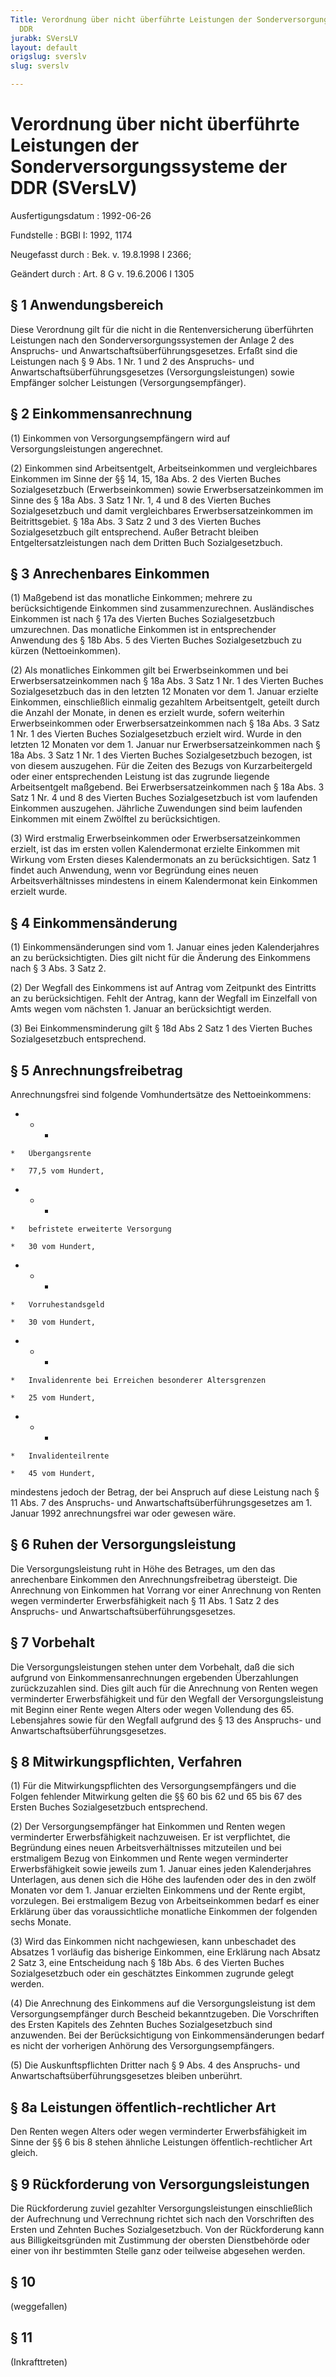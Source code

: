 ```yaml
---
Title: Verordnung über nicht überführte Leistungen der Sonderversorgungssysteme der
  DDR
jurabk: SVersLV
layout: default
origslug: sverslv
slug: sverslv

---
```


# Verordnung über nicht überführte Leistungen der Sonderversorgungssysteme der DDR (SVersLV)

Ausfertigungsdatum
:   1992-06-26

Fundstelle
:   BGBl I: 1992, 1174

Neugefasst durch
:   Bek. v. 19.8.1998 I 2366;

Geändert durch
:   Art. 8 G v. 19.6.2006 I 1305


## § 1 Anwendungsbereich

Diese Verordnung gilt für die nicht in die Rentenversicherung überführten Leistungen nach den Sonderversorgungssystemen der Anlage 2 des Anspruchs- und Anwartschaftsüberführungsgesetzes. Erfaßt sind die Leistungen nach § 9 Abs. 1 Nr. 1 und 2 des Anspruchs- und Anwartschaftsüberführungsgesetzes (Versorgungsleistungen) sowie Empfänger solcher Leistungen (Versorgungsempfänger).


## § 2 Einkommensanrechnung

(1) Einkommen von Versorgungsempfängern wird auf Versorgungsleistungen angerechnet.

(2) Einkommen sind Arbeitsentgelt, Arbeitseinkommen und vergleichbares Einkommen im Sinne der §§ 14, 15, 18a Abs. 2 des Vierten Buches Sozialgesetzbuch (Erwerbseinkommen) sowie Erwerbsersatzeinkommen im Sinne des § 18a Abs. 3 Satz 1 Nr. 1, 4 und 8 des Vierten Buches Sozialgesetzbuch und damit vergleichbares Erwerbsersatzeinkommen im Beitrittsgebiet. § 18a Abs. 3 Satz 2 und 3 des Vierten Buches Sozialgesetzbuch gilt entsprechend. Außer Betracht bleiben Entgeltersatzleistungen nach dem Dritten Buch Sozialgesetzbuch.


## § 3 Anrechenbares Einkommen

(1) Maßgebend ist das monatliche Einkommen; mehrere zu berücksichtigende Einkommen sind zusammenzurechnen. Ausländisches Einkommen ist nach § 17a des Vierten Buches Sozialgesetzbuch umzurechnen. Das monatliche Einkommen ist in entsprechender Anwendung des § 18b Abs. 5 des Vierten Buches Sozialgesetzbuch zu kürzen (Nettoeinkommen).

(2) Als monatliches Einkommen gilt bei Erwerbseinkommen und bei Erwerbsersatzeinkommen nach § 18a Abs. 3 Satz 1 Nr. 1 des Vierten Buches Sozialgesetzbuch das in den letzten 12 Monaten vor dem 1. Januar erzielte Einkommen, einschließlich einmalig gezahltem Arbeitsentgelt, geteilt durch die Anzahl der Monate, in denen es erzielt wurde, sofern weiterhin Erwerbseinkommen oder Erwerbsersatzeinkommen nach § 18a Abs. 3 Satz 1 Nr. 1 des Vierten Buches Sozialgesetzbuch erzielt wird. Wurde in den letzten 12 Monaten vor dem 1. Januar nur Erwerbsersatzeinkommen nach § 18a Abs. 3 Satz 1 Nr. 1 des Vierten Buches Sozialgesetzbuch bezogen, ist von diesem auszugehen. Für die Zeiten des Bezugs von Kurzarbeitergeld oder einer entsprechenden Leistung ist das zugrunde liegende Arbeitsentgelt maßgebend. Bei Erwerbsersatzeinkommen nach § 18a Abs. 3 Satz 1 Nr. 4 und 8 des Vierten Buches Sozialgesetzbuch ist vom laufenden Einkommen auszugehen. Jährliche Zuwendungen sind beim laufenden Einkommen mit einem Zwölftel zu berücksichtigen.

(3) Wird erstmalig Erwerbseinkommen oder Erwerbsersatzeinkommen erzielt, ist das im ersten vollen Kalendermonat erzielte Einkommen mit Wirkung vom Ersten dieses Kalendermonats an zu berücksichtigen. Satz 1 findet auch Anwendung, wenn vor Begründung eines neuen Arbeitsverhältnisses mindestens in einem Kalendermonat kein Einkommen erzielt wurde.


## § 4 Einkommensänderung

(1) Einkommensänderungen sind vom 1. Januar eines jeden Kalenderjahres an zu berücksichtigten. Dies gilt nicht für die Änderung des Einkommens nach § 3 Abs. 3 Satz 2.

(2) Der Wegfall des Einkommens ist auf Antrag vom Zeitpunkt des Eintritts an zu berücksichtigen. Fehlt der Antrag, kann der Wegfall im Einzelfall von Amts wegen vom nächsten 1. Januar an berücksichtigt werden.

(3) Bei Einkommensminderung gilt § 18d Abs 2 Satz 1 des Vierten Buches Sozialgesetzbuch entsprechend.


## § 5 Anrechnungsfreibetrag

Anrechnungsfrei sind folgende Vomhundertsätze des Nettoeinkommens:

*    *   -

    *   Übergangsrente

    *   77,5 vom Hundert,


*    *   -

    *   befristete erweiterte Versorgung

    *   30 vom Hundert,


*    *   -

    *   Vorruhestandsgeld

    *   30 vom Hundert,


*    *   -

    *   Invalidenrente bei Erreichen besonderer Altersgrenzen

    *   25 vom Hundert,


*    *   -

    *   Invalidenteilrente

    *   45 vom Hundert,



mindestens jedoch der Betrag, der bei Anspruch auf diese Leistung nach § 11 Abs. 7 des Anspruchs- und Anwartschaftsüberführungsgesetzes am 1. Januar 1992 anrechnungsfrei war oder gewesen wäre.


## § 6 Ruhen der Versorgungsleistung

Die Versorgungsleistung ruht in Höhe des Betrages, um den das anrechenbare Einkommen den Anrechnungsfreibetrag übersteigt. Die Anrechnung von Einkommen hat Vorrang vor einer Anrechnung von Renten wegen verminderter Erwerbsfähigkeit nach § 11 Abs. 1 Satz 2 des Anspruchs- und Anwartschaftsüberführungsgesetzes.


## § 7 Vorbehalt

Die Versorgungsleistungen stehen unter dem Vorbehalt, daß die sich aufgrund von Einkommensanrechnungen ergebenden Überzahlungen zurückzuzahlen sind. Dies gilt auch für die Anrechnung von Renten wegen verminderter Erwerbsfähigkeit und für den Wegfall der Versorgungsleistung mit Beginn einer Rente wegen Alters oder wegen Vollendung des 65. Lebensjahres sowie für den Wegfall aufgrund des § 13 des Anspruchs- und Anwartschaftsüberführungsgesetzes.


## § 8 Mitwirkungspflichten, Verfahren

(1) Für die Mitwirkungspflichten des Versorgungsempfängers und die Folgen fehlender Mitwirkung gelten die §§ 60 bis 62 und 65 bis 67 des Ersten Buches Sozialgesetzbuch entsprechend.

(2) Der Versorgungsempfänger hat Einkommen und Renten wegen verminderter Erwerbsfähigkeit nachzuweisen. Er ist verpflichtet, die Begründung eines neuen Arbeitsverhältnisses mitzuteilen und bei erstmaligem Bezug von Einkommen und Rente wegen verminderter Erwerbsfähigkeit sowie jeweils zum 1. Januar eines jeden Kalenderjahres Unterlagen, aus denen sich die Höhe des laufenden oder des in den zwölf Monaten vor dem 1. Januar erzielten Einkommens und der Rente ergibt, vorzulegen. Bei erstmaligem Bezug von Arbeitseinkommen bedarf es einer Erklärung über das voraussichtliche monatliche Einkommen der folgenden sechs Monate.

(3) Wird das Einkommen nicht nachgewiesen, kann unbeschadet des Absatzes 1 vorläufig das bisherige Einkommen, eine Erklärung nach Absatz 2 Satz 3, eine Entscheidung nach § 18b Abs. 6 des Vierten Buches Sozialgesetzbuch oder ein geschätztes Einkommen zugrunde gelegt werden.

(4) Die Anrechnung des Einkommens auf die Versorgungsleistung ist dem Versorgungsempfänger durch Bescheid bekanntzugeben. Die Vorschriften des Ersten Kapitels des Zehnten Buches Sozialgesetzbuch sind anzuwenden. Bei der Berücksichtigung von Einkommensänderungen bedarf es nicht der vorherigen Anhörung des Versorgungsempfängers.

(5) Die Auskunftspflichten Dritter nach § 9 Abs. 4 des Anspruchs- und Anwartschaftsüberführungsgesetzes bleiben unberührt.


## § 8a Leistungen öffentlich-rechtlicher Art

Den Renten wegen Alters oder wegen verminderter Erwerbsfähigkeit im Sinne der §§ 6 bis 8 stehen ähnliche Leistungen öffentlich-rechtlicher Art gleich.


## § 9 Rückforderung von Versorgungsleistungen

Die Rückforderung zuviel gezahlter Versorgungsleistungen einschließlich der Aufrechnung und Verrechnung richtet sich nach den Vorschriften des Ersten und Zehnten Buches Sozialgesetzbuch. Von der Rückforderung kann aus Billigkeitsgründen mit Zustimmung der obersten Dienstbehörde oder einer von ihr bestimmten Stelle ganz oder teilweise abgesehen werden.


## § 10

(weggefallen)


## § 11

(Inkrafttreten)

